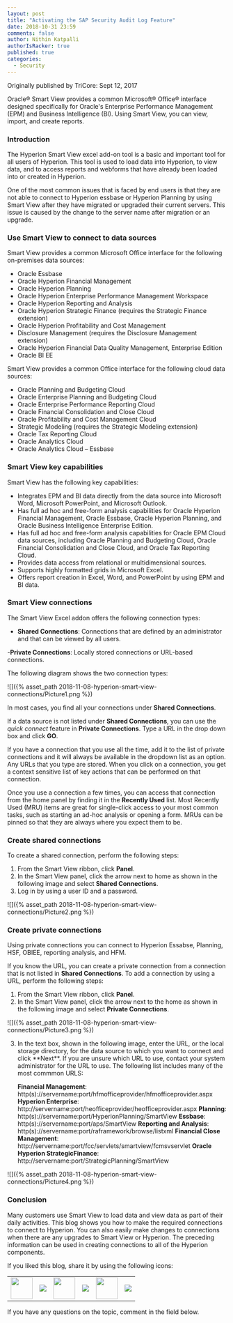 ```yaml
---
layout: post
title: "Activating the SAP Security Audit Log Feature"
date: 2018-10-31 23:59
comments: false
author: Nithin Katpalli
authorIsRacker: true
published: true
categories:
  - Security
---
```


Originally published by TriCore: Sept 12, 2017

Oracle&reg; Smart View provides a common Microsoft&reg; Office&reg; interface
designed specifically for Oracle's Enterprise Performance Management (EPM) and
Business Intelligence (BI). Using Smart View, you can view, import, and create
reports.

<!-- more -->

### Introduction

The Hyperion Smart View excel add-on tool is a basic and important tool for all
users of Hyperion. This tool is used to load data into Hyperion, to view data,
and to access reports and webforms that have already been loaded into or created
in Hyperion.

One of the most common issues that is faced by end users is that they are not
able to connect to Hyperion essbase or Hyperion Planning by using Smart View
after they have migrated or upgraded their current servers. This issue is caused
by the change to the server name after migration or an upgrade.

### Use Smart View to connect to data sources

Smart View provides a common Microsoft Office interface for the following
on-premises data sources:

-	Oracle Essbase
-	Oracle Hyperion Financial Management
-	Oracle Hyperion Planning
-	Oracle Hyperion Enterprise Performance Management Workspace
-	Oracle Hyperion Reporting and Analysis
-	Oracle Hyperion Strategic Finance (requires the Strategic Finance extension)
-	Oracle Hyperion Profitability and Cost Management
-	Disclosure Management (requires the Disclosure Management extension)
-	Oracle Hyperion Financial Data Quality Management, Enterprise Edition
-	Oracle BI EE

Smart View provides a common Office interface for the following cloud data
sources:

-	Oracle Planning and Budgeting Cloud
-	Oracle Enterprise Planning and Budgeting Cloud
-	Oracle Enterprise Performance Reporting Cloud
-	Oracle Financial Consolidation and Close Cloud
-	Oracle Profitability and Cost Management Cloud
-	Strategic Modeling (requires the Strategic Modeling extension)
-	Oracle Tax Reporting Cloud
-	Oracle Analytics Cloud
-	Oracle Analytics Cloud – Essbase

### Smart View key capabilities

Smart View has the following key capabilities:

-	Integrates EPM and BI data directly from the data source into Microsoft
Word, Microsoft PowerPoint, and Microsoft Outlook.
-	Has full ad hoc and free-form analysis capabilities for Oracle Hyperion
Financial Management, Oracle Essbase, Oracle Hyperion Planning, and Oracle
Business Intelligence Enterprise Edition.
-	Has full ad hoc and free-form analysis capabilities for Oracle EPM Cloud data
sources, including Oracle Planning and Budgeting Cloud, Oracle Financial
Consolidation and Close Cloud, and Oracle Tax Reporting Cloud.
-	Provides data access from relational or multidimensional sources.
-	Supports highly formatted grids in Microsoft Excel.
-	Offers report creation in Excel, Word, and PowerPoint by using EPM and BI data.

### Smart View connections

The Smart View Excel addon offers the following connection types:

- **Shared Connections**: Connections that are defined by an administrator and
that can be viewed by all users.

-**Private Connections**: Locally stored connections or URL-based connections.

The following diagram shows the two connection types:

![]({% asset_path 2018-11-08-hyperion-smart-view-connections/Picture1.png %})

In most cases, you find all your connections under **Shared Connections**.

If a data source is not listed under **Shared Connections**, you can use the
*quick connect* feature in **Private Connections**. Type a URL in the drop down
box and click **GO**.

If you have a connection that you use all the time, add it to the list of
private connections and it will always be available in the dropdown list as an
option. Any URLs that you type are stored. When you click on a connection, you
get a context sensitive list of key actions that can be performed on that
connection.

Once you use a connection a few times, you can access that connection from the
home panel by finding it in the **Recently Used** list. Most Recently Used (MRU)
items are great for single-click access to your most common tasks, such as
starting an ad-hoc analysis or opening a form. MRUs can be pinned so that they
are always where you expect them to be.

### Create shared connections

To create a shared connection, perform the following steps:

1.	From the Smart View ribbon, click **Panel**.
2.	In the Smart View panel, click the arrow next to home as shown in the
following image and select **Shared Connections**.
3.	Log in by using a user ID and a password.

![]({% asset_path 2018-11-08-hyperion-smart-view-connections/Picture2.png %})

### Create private connections

Using private connections you can connect to Hyperion Essabse, Planning, HSF,
OBIEE, reporting analysis, and HFM.

If you know the URL, you can create a private connection from a connection that
is not listed in **Shared Connections**. To add a connection by using a URL,
perform the following steps:

1.	From the Smart View ribbon, click **Panel**.
2.	In the Smart View panel, click the arrow next to the home as shown in the
following image and select **Private Connections**.

![]({% asset_path 2018-11-08-hyperion-smart-view-connections/Picture3.png %})

<ol start=3>
    <li> 	In the text box, shown in the following image, enter the URL, or the local
storage directory, for the data source to which you want to connect and click
**Next**. If you are unsure which URL to use, contact your system administrator
for the URL to use. The following list includes many of the most commmon URLS:

**Financial Management**: http(s)://servername:port/hfmofficeprovider/hfmofficeprovider.aspx
**Hyperion Enterprise**: http://servername:port/heofficeprovider/heofficeprovider.aspx
**Planning**: http(s)://servername:port/HyperionPlanning/SmartView
**Essbase**: http(s)://servername:port/aps/SmartView
**Reporting and Analysis**: http(s)://servername:port/raframework/browse/listxml
**Financial Close Management**: http://servername:port/fcc/servlets/smartview/fcmsvservlet
**Oracle Hyperion StrategicFinance**: http://servername:port/StrategicPlanning/SmartView
    </li>
</ol>

![]({% asset_path 2018-11-08-hyperion-smart-view-connections/Picture4.png %})

### Conclusion

Many customers use Smart View to load data and view data as part of their daily
activities. This blog shows you how to make the required connections to connect
to Hyperion. You can also easily make changes to connections when there are any
upgrades to Smart View or Hyperion. The preceding information can be used in
creating connections to all of the Hyperion components.


<table>
  <tr>If you liked this blog, share it by using the following icons:</tr>
  <tr>
   <td>
       <img src="{% asset_path line-tile.png %}" width=50 >
    </td>
    <td>
      <a href="https://twitter.com/home?status=https%3A//developer.rackspace.com/blog/applications-monitoring-creating-a-smoother-financial-close/">
        <img src="{% asset_path shareT.png %}">
      </a>
    </td>
    <td>
       <img src="{% asset_path line-tile.png %}" width=50 >
    </td>
    <td>
      <a href="https://www.facebook.com/sharer/sharer.php?u=https%3A//developer.rackspace.com/blog/applications-monitoring-creating-a-smoother-financial-close/">
        <img src="{% asset_path shareFB.png %}">
      </a>
    </td>
    <td>
       <img src="{% asset_path line-tile.png %}" width=50 >
    </td>
    <td>
      <a href="https://www.linkedin.com/shareArticle?mini=true&url=https%3A//developer.rackspace.com/blog/applications-monitoring-creating-a-smoother-financial-close&summary=&source=">
        <img src="{% asset_path shareL.png %}">
      </a>
    </td>
  </tr>
</table>

If you have any questions on the topic, comment in the field below.

</br>
